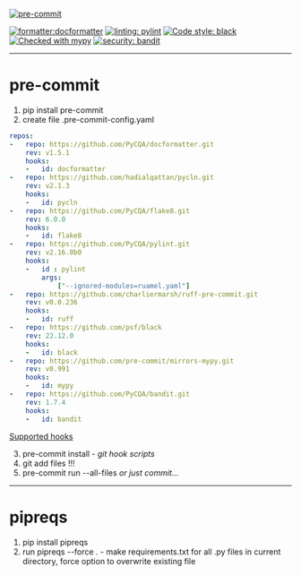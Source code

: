 [![pre-commit](https://img.shields.io/badge/pre--commit-enabled-brightgreen?logo=pre-commit)](https://github.com/pre-commit/pre-commit)  

[![formatter:docformatter](https://img.shields.io/badge/formatter-docformatter-fedcba.svg)](https://github.com/PyCQA/docformatter)
[![linting: pylint](https://img.shields.io/badge/linting-pylint-yellowgreen)](https://github.com/PyCQA/pylint)
[![Code style: black](https://img.shields.io/badge/code%20style-black-000000.svg)](https://github.com/psf/black)
[![Checked with mypy](https://www.mypy-lang.org/static/mypy_badge.svg)](https://mypy-lang.org/)
[![security: bandit](https://img.shields.io/badge/security-bandit-yellow.svg)](https://github.com/PyCQA/bandit)

---

# pre-commit

1. pip install pre-commit
2. create file .pre-commit-config.yaml


```yaml
repos:
-   repo: https://github.com/PyCQA/docformatter.git
    rev: v1.5.1
    hooks:
    -   id: docformatter
-   repo: https://github.com/hadialqattan/pycln.git
    rev: v2.1.3
    hooks:
    -   id: pycln
-   repo: https://github.com/PyCQA/flake8.git
    rev: 6.0.0
    hooks:
    -   id: flake8
-   repo: https://github.com/PyCQA/pylint.git
    rev: v2.16.0b0
    hooks:
    -   id : pylint
        args:
            ["--ignored-modules=ruamel.yaml"]
-   repo: https://github.com/charliermarsh/ruff-pre-commit.git
    rev: v0.0.236
    hooks:
    -   id: ruff
-   repo: https://github.com/psf/black
    rev: 22.12.0
    hooks:
    -   id: black
-   repo: https://github.com/pre-commit/mirrors-mypy.git
    rev: v0.991
    hooks:
    -   id: mypy
-   repo: https://github.com/PyCQA/bandit.git
    rev: 1.7.4
    hooks:
    -   id: bandit
```
[Supported hooks](https://pre-commit.com/hooks.html)

3. pre-commit install - *git hook scripts*
4. git add files !!!
5. pre-commit run --all-files *or just commit...*

---

# pipreqs

1. pip install pipreqs
2. run pipreqs --force . - make requirements.txt for all .py files in current directory, force option to overwrite existing file